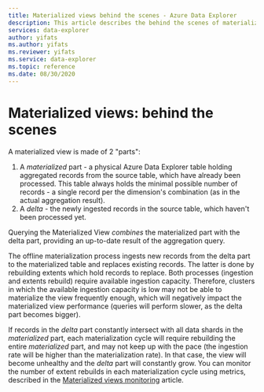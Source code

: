 ```yaml
---
title: Materialized views behind the scenes - Azure Data Explorer
description: This article describes the behind the scenes of materialized views in Azure Data Explorer.
services: data-explorer
author: yifats
ms.author: yifats
ms.reviewer: yifats
ms.service: data-explorer
ms.topic: reference
ms.date: 08/30/2020
---
```


# Materialized views: behind the scenes

A materialized view is made of 2 "parts":

1. A *materialized* part - a physical Azure Data Explorer table holding aggregated records from the source table, 
which have already been processed.  This table always holds the minimal possible number of records - a single record per the dimension's combination (as in the actual 
aggregation result).
2. A *delta* - the newly ingested records in the source table, which haven't been processed yet. 

Querying the Materialized View *combines* the materialized part with the delta part, providing an up-to-date result of the aggregation query. 

The offline materialization process ingests new records from the delta part to the materialized table and replaces 
existing records. The latter is done by rebuilding extents which hold records to replace. 
Both processes (ingestion and extents rebuild) require available ingestion capacity. Therefore, clusters in which the 
available ingestion capacity is low may not be able to materialize the view frequently enough, which will negatively 
impact the materialized view performance (queries will perform slower, as the delta part becomes bigger). 

If records in the *delta* part constantly intersect with all data shards in the *materialized* part, each materialization cycle 
will require rebuilding the entire *materialized* part, and may not keep up with the pace (the ingestion rate will be higher than the materialization
 rate). In that case, the view will become unhealthy and the *delta* part will constantly grow. You can monitor the number of extent rebuilds in each 
materialization cycle using metrics, described in the [Materialized views monitoring](materialized-view-monitoring.md) article.